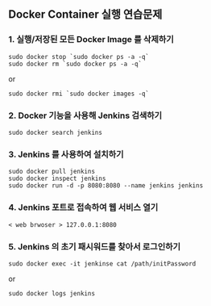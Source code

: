 ## Docker Container 실행 연습문제

### 1. 실행/저장된 모든 Docker Image 를 삭제하기
```
sudo docker stop `sudo docker ps -a -q`
sudo docker rm `sudo docker ps -a -q`
```
or
```
sudo docker rmi `sudo docker images -q`
```

### 2. Docker 기능을 사용해 Jenkins 검색하기
```
sudo docker search jenkins
```

### 3. Jenkins 를 사용하여 설치하기
```
sudo docker pull jenkins
sudo docker inspect jenkins
sudo docker run -d -p 8080:8080 --name jenkins jenkins
```

### 4. Jenkins 포트로 접속하여 웹 서비스 열기
```
< web brwoser > 127.0.0.1:8080
```

### 5. Jenkins 의 초기 패시워드를 찾아서 로그인하기 
```
sudo docker exec -it jenkinse cat /path/initPassword
```
or 
```
sudo docker logs jenkins
```
